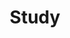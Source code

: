 ---
last_modified_at: 2024-02-11
no_link_title:    false 
no_excerpt:       false 
hide_image:       false
hide_title:       false

layout:           list
cover:            false
sidebar:          true
order:            2

image:
  path:           /assets/img/posts/banner.png
  srcset:
    1920w:        /assets/img/posts/banner@1x.png
    960w:         /assets/img/posts/banner@0,5x.png
    480w:         /assets/img/posts/banner@0,25x.png

title:            Study
description:      All the posts in blog.
hide_description: false
permalink:        /study/

grouped:          true
---